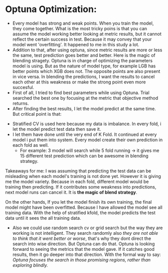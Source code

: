 # Optuna Optimization:
- Every model has strong and weak points. When you train the model, they come together. What is the most tricky poins is that you can assume the model working better looking at metric results, but it cannot reflect the certain success in test. Because it may convey that your model went 'overfitting'. It happened to me in this study a lot.
- Addition to that, after using optuna, since metric results are more or less the same, test prediction goes better and better. Here is the magic of blending stragety. Optuna is in charge of optimizing the parameters model is using. But as the nature of model type, for example LGB has better points which XGB does not. The opposite points are also present in vice versa. In blending the predictions, I want the results to cancel each other at this weakness or make the strong point even more succesful.
- First of all, I tried to find best parameters while using Optuna. Trial searched the best one by focusing at the metric that objective method returns.
- After finding the best results, I let the model predict at the same time. But critical point is that:
* Stratified CV is used here because my data is imbalance. In every fold, i let the model predict test data then save it.
* I let them have done until the very end of K Fold. It continued at every model i put them into system. Every model create their own prediction in each fold as well.
   - For example: 3 model will search while 5 fold running -> it gives me 15 different test prediction which can be awesome in blending strategy.
 
Takeaways for me: I was assuming that predicting the test data can be misleading when each model's training is not done yet. However it is giving me the model variety. Because in each fold, different model would be training then predicting. If it contributes some weakness into predictions, next model runs can cancel it. It is **the magic of blend strategy**. 

On the other hands, If you let the model finish its own training, the final model might have been overfitted. Because I have allowed the model see all training data. With the help of stratified kfold, the model predicts the test data until it sees the all training data.

- Also we could use random search cv or grid search but the way they are working is not intelligent. They search randomly also *they are not able to think that it went better or worse*, that's why they dont direct the search into wise direction. But Optuna can do that. Optuna is looking forward to seeing the metrics that the model gave. If it catches good results, then it go deeper into that direction. With the formal way to say: *Optuna focuses the search in those promising regions, rather than exploring blindly.*

